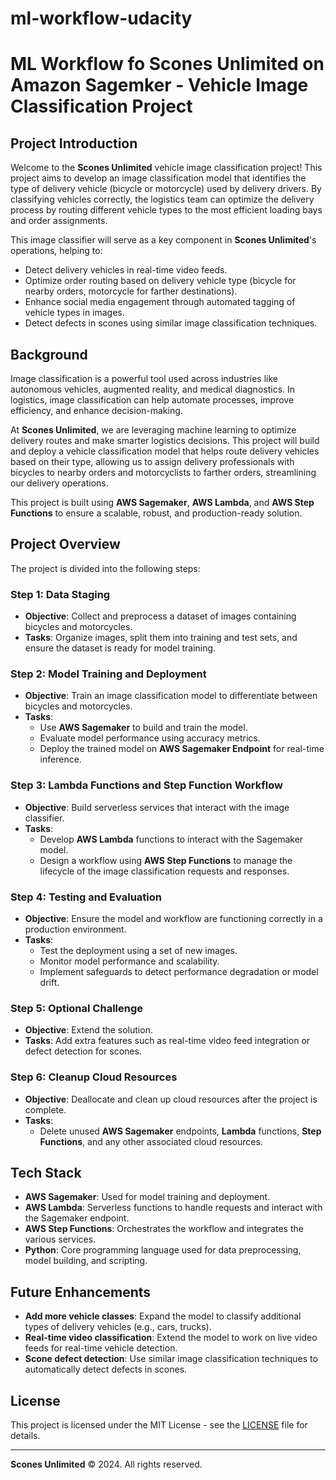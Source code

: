 # ml-workflow-udacity

# ML Workflow fo Scones Unlimited on Amazon Sagemker - Vehicle Image Classification Project

## Project Introduction

Welcome to the **Scones Unlimited** vehicle image classification project! This project aims to develop an image classification model that identifies the type of delivery vehicle (bicycle or motorcycle) used by delivery drivers. By classifying vehicles correctly, the logistics team can optimize the delivery process by routing different vehicle types to the most efficient loading bays and order assignments.

This image classifier will serve as a key component in **Scones Unlimited**'s operations, helping to:

- Detect delivery vehicles in real-time video feeds.
- Optimize order routing based on delivery vehicle type (bicycle for nearby orders, motorcycle for farther destinations).
- Enhance social media engagement through automated tagging of vehicle types in images.
- Detect defects in scones using similar image classification techniques.

## Background

Image classification is a powerful tool used across industries like autonomous vehicles, augmented reality, and medical diagnostics. In logistics, image classification can help automate processes, improve efficiency, and enhance decision-making.

At **Scones Unlimited**, we are leveraging machine learning to optimize delivery routes and make smarter logistics decisions. This project will build and deploy a vehicle classification model that helps route delivery vehicles based on their type, allowing us to assign delivery professionals with bicycles to nearby orders and motorcyclists to farther orders, streamlining our delivery operations.

This project is built using **AWS Sagemaker**, **AWS Lambda**, and **AWS Step Functions** to ensure a scalable, robust, and production-ready solution.

## Project Overview

The project is divided into the following steps:

### Step 1: Data Staging

- **Objective**: Collect and preprocess a dataset of images containing bicycles and motorcycles.
- **Tasks**: Organize images, split them into training and test sets, and ensure the dataset is ready for model training.

### Step 2: Model Training and Deployment

- **Objective**: Train an image classification model to differentiate between bicycles and motorcycles.
- **Tasks**: 
  - Use **AWS Sagemaker** to build and train the model.
  - Evaluate model performance using accuracy metrics.
  - Deploy the trained model on **AWS Sagemaker Endpoint** for real-time inference.

### Step 3: Lambda Functions and Step Function Workflow

- **Objective**: Build serverless services that interact with the image classifier.
- **Tasks**:
  - Develop **AWS Lambda** functions to interact with the Sagemaker model.
  - Design a workflow using **AWS Step Functions** to manage the lifecycle of the image classification requests and responses.

### Step 4: Testing and Evaluation

- **Objective**: Ensure the model and workflow are functioning correctly in a production environment.
- **Tasks**:
  - Test the deployment using a set of new images.
  - Monitor model performance and scalability.
  - Implement safeguards to detect performance degradation or model drift.

### Step 5: Optional Challenge

- **Objective**: Extend the solution.
- **Tasks**: Add extra features such as real-time video feed integration or defect detection for scones.

### Step 6: Cleanup Cloud Resources

- **Objective**: Deallocate and clean up cloud resources after the project is complete.
- **Tasks**:
  - Delete unused **AWS Sagemaker** endpoints, **Lambda** functions, **Step Functions**, and any other associated cloud resources.

## Tech Stack

- **AWS Sagemaker**: Used for model training and deployment.
- **AWS Lambda**: Serverless functions to handle requests and interact with the Sagemaker endpoint.
- **AWS Step Functions**: Orchestrates the workflow and integrates the various services.
- **Python**: Core programming language used for data preprocessing, model building, and scripting.

## Future Enhancements

- **Add more vehicle classes**: Expand the model to classify additional types of delivery vehicles (e.g., cars, trucks).
- **Real-time video classification**: Extend the model to work on live video feeds for real-time vehicle detection.
- **Scone defect detection**: Use similar image classification techniques to automatically detect defects in scones.

## License

This project is licensed under the MIT License - see the [LICENSE](LICENSE) file for details.

---

**Scones Unlimited** © 2024. All rights reserved.

